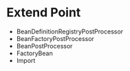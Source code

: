 # Extend Point

* BeanDefinitionRegistryPostProcessor
* BeanFactoryPostProcessor
* BeanPostProcessor
* FactoryBean
* Import